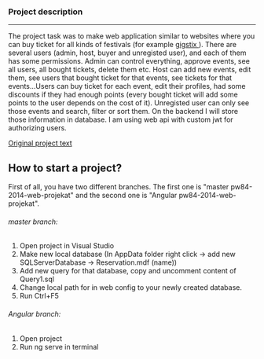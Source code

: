<h3> Project description </h3>
<hr>
The project task was to make web application similar to websites where you can buy ticket for all kinds of festivals (for example <a href="http://gigstix.com"> gigstix </a>). There are several users (admin, host, buyer and unregisted user), and each of them has some permissions. Admin can control everything, approve events, see all users, all bought tickets, delete them etc. Host can add new events, edit them, see users that bought ticket for that events, see tickets for that events...Users can buy ticket for each event, edit their profiles, had some discounts if they had enough points (every bought ticket will add some points to the user depends on the cost of it). Unregisted user can only see those events and search, filter or sort them. 
On the backend I will store those information in database. I am using web api with custom jwt for authorizing users.

<a href="Projekat 2019_2020.pdf"> Original project text </a>

<h2> How to start a project? </h2>

First of all, you have two different branches. The first one is "master pw84-2014-web-projekat" and the second one is "Angular pw84-2014-web-projekat".

<h6> master branch: </h6>
<ol>
<li> Open project in Visual Studio </li>
<li> Make new local database (In AppData folder right click -> add new SQLServerDatabase -> Reservation.mdf (name)) </li>
<li> Add new query for that database, copy and uncomment content of Query1.sql </li>
<li> Change local path for in web config to your newly created database. </li>
<li> Run Ctrl+F5 </li>
</ol>

<h6> Angular branch: </h6>
<ol>
<li> Open project </li>
<li> Run ng serve in terminal </li>
</ol>

